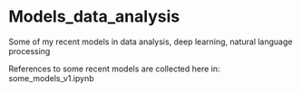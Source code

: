 # Models_data_analysis
Some of my recent models in data analysis, deep learning, natural language processing 

References to some recent models are collected here in: some_models_v1.ipynb
